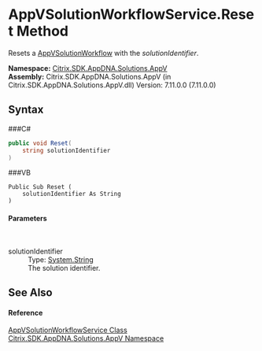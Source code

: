 # AppVSolutionWorkflowService.Reset Method 
 

Resets a <a href="T_Citrix_SDK_AppDNA_Solutions_AppV_Workflow_AppVSolutionWorkflow">AppVSolutionWorkflow</a> with the *solutionIdentifier*.

**Namespace:**&nbsp;<a href="N_Citrix_SDK_AppDNA_Solutions_AppV">Citrix.SDK.AppDNA.Solutions.AppV</a><br />**Assembly:**&nbsp;Citrix.SDK.AppDNA.Solutions.AppV (in Citrix.SDK.AppDNA.Solutions.AppV.dll) Version: 7.11.0.0 (7.11.0.0)

## Syntax

###C#
```csharp
public void Reset(
	string solutionIdentifier
)
```

###VB
```vbnet
Public Sub Reset ( 
	solutionIdentifier As String
)
```


#### Parameters
&nbsp;<dl><dt>solutionIdentifier</dt><dd>Type: <a href="http://msdn2.microsoft.com/en-us/library/s1wwdcbf" target="_blank">System.String</a><br />The solution identifier.</dd></dl>

## See Also


#### Reference
<a href="T_Citrix_SDK_AppDNA_Solutions_AppV_AppVSolutionWorkflowService">AppVSolutionWorkflowService Class</a><br /><a href="N_Citrix_SDK_AppDNA_Solutions_AppV">Citrix.SDK.AppDNA.Solutions.AppV Namespace</a><br />